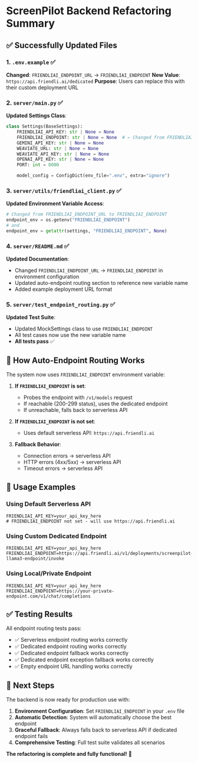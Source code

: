 # ScreenPilot Backend Refactoring Summary

## ✅ Successfully Updated Files

### 1. `.env.example` ✅
**Changed**: `FRIENDLIAI_ENDPOINT_URL` → `FRIENDLIAI_ENDPOINT`
**New Value**: `https://api.friendli.ai/dedicated`
**Purpose**: Users can replace this with their custom deployment URL

### 2. `server/main.py` ✅
**Updated Settings Class**:
```python
class Settings(BaseSettings):
    FRIENDLIAI_API_KEY: str | None = None
    FRIENDLIAI_ENDPOINT: str | None = None  # ← Changed from FRIENDLIAI_ENDPOINT_URL
    GEMINI_API_KEY: str | None = None
    WEAVIATE_URL: str | None = None
    WEAVIATE_API_KEY: str | None = None
    OPENAI_API_KEY: str | None = None
    PORT: int = 8000

    model_config = ConfigDict(env_file=".env", extra="ignore")
```

### 3. `server/utils/friendliai_client.py` ✅
**Updated Environment Variable Access**:
```python
# Changed from FRIENDLIAI_ENDPOINT_URL to FRIENDLIAI_ENDPOINT
endpoint_env = os.getenv("FRIENDLIAI_ENDPOINT")
# and
endpoint_env = getattr(settings, "FRIENDLIAI_ENDPOINT", None)
```

### 4. `server/README.md` ✅
**Updated Documentation**:
- Changed `FRIENDLIAI_ENDPOINT_URL` → `FRIENDLIAI_ENDPOINT` in environment configuration
- Updated auto-endpoint routing section to reference new variable name
- Added example deployment URL format

### 5. `server/test_endpoint_routing.py` ✅
**Updated Test Suite**:
- Updated MockSettings class to use `FRIENDLIAI_ENDPOINT`
- All test cases now use the new variable name
- **All tests pass** ✅

## 🔧 How Auto-Endpoint Routing Works

The system now uses `FRIENDLIAI_ENDPOINT` environment variable:

1. **If `FRIENDLIAI_ENDPOINT` is set**: 
   - Probes the endpoint with `/v1/models` request
   - If reachable (200-299 status), uses the dedicated endpoint
   - If unreachable, falls back to serverless API

2. **If `FRIENDLIAI_ENDPOINT` is not set**: 
   - Uses default serverless API: `https://api.friendli.ai`

3. **Fallback Behavior**:
   - Connection errors → serverless API
   - HTTP errors (4xx/5xx) → serverless API
   - Timeout errors → serverless API

## 🚀 Usage Examples

### Using Default Serverless API
```env
FRIENDLIAI_API_KEY=your_api_key_here
# FRIENDLIAI_ENDPOINT not set - will use https://api.friendli.ai
```

### Using Custom Dedicated Endpoint
```env
FRIENDLIAI_API_KEY=your_api_key_here
FRIENDLIAI_ENDPOINT=https://api.friendli.ai/v1/deployments/screenpilot-llama3-endpoint/invoke
```

### Using Local/Private Endpoint
```env
FRIENDLIAI_API_KEY=your_api_key_here
FRIENDLIAI_ENDPOINT=https://your-private-endpoint.com/v1/chat/completions
```

## ✅ Testing Results

All endpoint routing tests pass:
- ✅ Serverless endpoint routing works correctly
- ✅ Dedicated endpoint routing works correctly  
- ✅ Dedicated endpoint fallback works correctly
- ✅ Dedicated endpoint exception fallback works correctly
- ✅ Empty endpoint URL handling works correctly

## 🎯 Next Steps

The backend is now ready for production use with:

1. **Environment Configuration**: Set `FRIENDLIAI_ENDPOINT` in your `.env` file
2. **Automatic Detection**: System will automatically choose the best endpoint
3. **Graceful Fallback**: Always falls back to serverless API if dedicated endpoint fails
4. **Comprehensive Testing**: Full test suite validates all scenarios

**The refactoring is complete and fully functional!** 🚀
